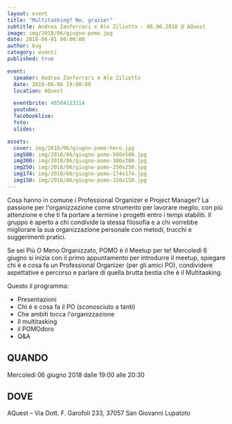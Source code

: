 ```yaml
---
layout: event
title: "Multitasking? No, grazie!"
subtitle: Andrea Zanferrari e Ale Ziliotto - 06.06.2018 @ AQuest
image: img/2018/06/giugno-pomo.jpg
date: 2018-06-01 00:00:00
author: bug
category: eventi
published: true

event:
  speaker: Andrea Zanferrari e Ale Ziliotto
  date: 2018-06-06 19:00:00
  location: AQuest

  eventbrite: 46504133114
  youtube:
  facebooklive:
  foto: 
  slides:

assets:
  cover: img/2018/06/giugno-pomo-hero.jpg
  img500: img/2018/06/giugno-pomo-500x500.jpg
  img300: img/2018/06/giugno-pomo-300x300.jpg
  img250: img/2018/06/giugno-pomo-250x250.jpg
  img174: img/2018/06/giugno-pomo-174x174.jpg
  img150: img/2018/06/giugno-pomo-150x150.jpg
---
```



Cosa hanno in comune i Professional Organizer e Project Manager? La passione per l'organizzazione come strumento per lavorare meglio, con più attenzione e che ti fa portare a termine i progetti entro i tempi stabiliti. Il gruppo è aperto a chi condivide la stessa filosofia e a chi vorrebbe migliorare la sua organizzazione personale con metodi, trucchi e suggerimenti pratici.

Se sei Più O Meno Organizzato, POMO è il Meetup per te!
Mercoledì 6 giugno si inizia con il primo appuntamento per introdurre il meetup, spiegare chi è e cosa fa un Professional Organizer (per gli amici PO), condividere aspettative e percorso e parlare di quella brutta bestia che è il Multitasking. 

Questo il programma:

- Presentazioni
- Chi è e cosa fa il PO (sconosciuto a tanti)
- Che ambiti tocca l'organizzazione
- Il multitasking
- il POMOdoro
- Q&A

## QUANDO

Mercoledì 06 giugno 2018 dalle 19:00 alle 20:30

## DOVE

AQuest – Via Dott. F. Garofoli 233, 37057 San Giovanni Lupatoto
